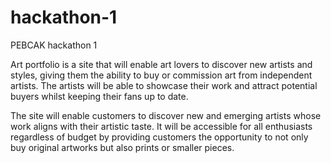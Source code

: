 # hackathon-1
PEBCAK hackathon 1 

Art portfolio is a site that will enable art lovers to discover new artists and styles, giving them the ability to buy or commission art from independent artists.  The artists will be able to showcase their work and attract potential buyers whilst keeping their fans up to date. 

The site will enable customers to discover new and emerging artists whose work aligns with their artistic taste. It will be accessible for all enthusiasts regardless of budget by providing customers the opportunity to not only buy original artworks but also prints or smaller pieces.  
